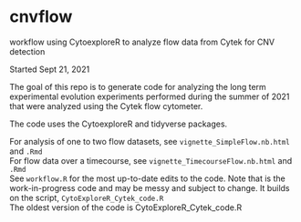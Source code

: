 # cnvflow
workflow using CytoexploreR to analyze flow data from Cytek for CNV detection

Started Sept 21, 2021

The goal of this repo is to generate code for analyzing the long term experimental evolution experiments performed during the summer of 2021 that were analyzed using the Cytek flow cytometer.

The code uses the CytoexploreR and tidyverse packages.

For analysis of one to two flow datasets, see `vignette_SimpleFlow.nb.html` and `.Rmd`  
For flow data over a timecourse, see `vignette_TimecourseFlow.nb.html` and `.Rmd`  
See `workflow.R` for the most up-to-date edits to the code. Note that is the work-in-progress code and may be messy and subject to change. It builds on the script, `CytoExploreR_Cytek_code.R`  
The oldest version of the code is CytoExploreR_Cytek_code.R 
